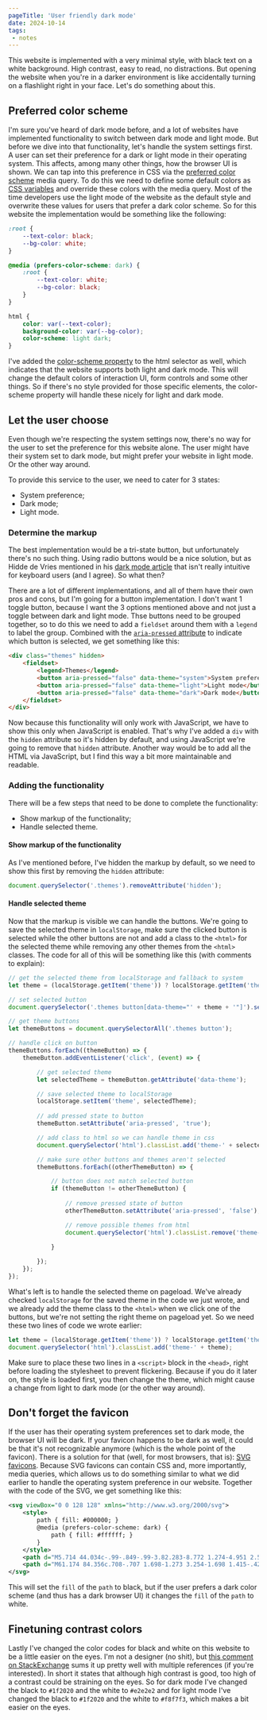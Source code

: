 ```yaml
---
pageTitle: 'User friendly dark mode'
date: 2024-10-14
tags:
 - notes
---
```

This website is implemented with a very minimal style, with black text on a white background. High contrast, easy to read, no distractions. But opening the website when you're in a darker environment is like accidentally turning on a flashlight right in your face. Let's do something about this.

## Preferred color scheme

I'm sure you've heard of dark mode before, and a lot of websites have implemented functionality to switch between dark mode and light mode. But before we dive into that functionality, let's handle the system settings first. A user can set their preference for a dark or light mode in their operating system. This affects, among many other things, how the browser UI is shown. We can tap into this preference in CSS via the [preferred color scheme](https://developer.mozilla.org/en-US/docs/Web/CSS/@media/prefers-color-scheme) media query. To do this we need to define some default colors as [CSS variables](https://developer.mozilla.org/en-US/docs/Web/CSS/Using_CSS_custom_properties) and override these colors with the media query. Most of the time developers use the light mode of the website as the default style and overwrite these values for users that prefer a dark color scheme. So for this website the implementation would be something like the following:

``` css
:root {
    --text-color: black;
    --bg-color: white;
}

@media (prefers-color-scheme: dark) {
    :root {
        --text-color: white;
        --bg-color: black;
    }
}

html {
    color: var(--text-color);
    background-color: var(--bg-color);
    color-scheme: light dark;
}

```

I've added the [color-scheme property](https://developer.mozilla.org/en-US/docs/Web/CSS/color-scheme) to the html selector as well, which indicates that the website supports both light and dark mode. This will change the default colors of interaction UI, form controls and some other things. So if there's no style provided for those specific elements, the color-scheme property will handle these nicely for light and dark mode.

## Let the user choose

Even though we're respecting the system settings now, there's no way for the user to set the preference for this website alone. The user might have their system set to dark mode, but might prefer your website in light mode. Or the other way around. 

To provide this service to the user, we need to cater for 3 states:

- System preference;
- Dark mode;
- Light mode.

### Determine the markup

The best implementation would be a tri-state button, but unfortunately there's no such thing. Using radio buttons would be a nice solution, but as Hidde de Vries mentioned in his [dark mode article](https://hidde.blog/dark-light/) that isn't really intuitive for keyboard users (and I agree). So what then?

There are a lot of different implementations, and all of them have their own pros and cons, but I'm going for a button implementation. I don't want 1 toggle button, because I want the 3 options mentioned above and not just a toggle between dark and light mode. Thse buttons need to be grouped together, so to do this we need to add a `fieldset` around them with a `legend` to label the group. Combined with the [`aria-pressed` attribute](https://developer.mozilla.org/en-US/docs/Web/Accessibility/ARIA/Attributes/aria-pressed) to indicate which button is selected, we get something like this:

``` html
<div class="themes" hidden>
    <fieldset>
        <legend>Themes</legend>
        <button aria-pressed="false" data-theme="system">System preference</button>
        <button aria-pressed="false" data-theme="light">Light mode</button>
        <button aria-pressed="false" data-theme="dark">Dark mode</button>
    </fieldset>
</div>
```

Now because this functionality will only work with JavaScript, we have to show this only when JavaScript is enabled. That's why I've added a `div` with the `hidden` attribute so it's hidden by default, and using JavaScript we're going to remove that `hidden` attribute. Another way would be to add all the HTML via JavaScript, but I find this way a bit more maintainable and readable.

### Adding the functionality

There will be a few steps that need to be done to complete the functionality:

- Show markup of the functionality;
- Handle selected theme.

#### Show markup of the functionality

As I've mentioned before, I've hidden the markup by default, so we need to show this first by removing the `hidden` attribute:

``` javascript
document.querySelector('.themes').removeAttribute('hidden');
```

#### Handle selected theme

Now that the markup is visible we can handle the buttons. We're going to save the selected theme in `localStorage`, make sure the clicked button is selected while the other buttons are not and add a class to the `<html>` for the selected theme while removing any other themes from the `<html>` classes. The code for all of this will be something like this (with comments to explain):

``` javascript
// get the selected theme from localStorage and fallback to system
let theme = (localStorage.getItem('theme')) ? localStorage.getItem('theme'): 'system';

// set selected button
document.querySelector('.themes button[data-theme="' + theme + '"]').setAttribute('aria-pressed', 'true');

// get theme buttons
let themeButtons = document.querySelectorAll('.themes button');

// handle click on button
themeButtons.forEach((themeButton) => {
    themeButton.addEventListener('click', (event) => {

        // get selected theme
        let selectedTheme = themeButton.getAttribute('data-theme');

        // save selected theme to localStorage
        localStorage.setItem('theme', selectedTheme);
        
        // add pressed state to button
        themeButton.setAttribute('aria-pressed', 'true');

        // add class to html so we can handle theme in css
        document.querySelector('html').classList.add('theme-' + selectedTheme);

        // make sure other buttons and themes aren't selected
        themeButtons.forEach((otherThemeButton) => {

            // button does not match selected button
            if (themeButton != otherThemeButton) {
            
                // remove pressed state of button
                otherThemeButton.setAttribute('aria-pressed', 'false');

                // remove possible themes from html
                document.querySelector('html').classList.remove('theme-' + otherThemeButton.getAttribute('data-theme'));
                
            }

        });
    });
});
```

What's left is to handle the selected theme on pageload. We've already checked `localStorage` for the saved theme in the code we just wrote, and we already add the theme class to the `<html>` when we click one of the buttons, but we're not setting the right theme on pageload yet. So we need these two lines of code we wrote earlier:

``` javascript 
let theme = (localStorage.getItem('theme')) ? localStorage.getItem('theme'): 'system';
document.querySelector('html').classList.add('theme-' + theme);
```

Make sure to place these two lines in a `<script>` block in the `<head>`, right before loading the stylesheet to prevent flickering. Because if you do it later on, the style is loaded first, you then change the theme, which might cause a change from light to dark mode (or the other way around).

## Don't forget the favicon

If the user has their operating system preferences set to dark mode, the browser UI will be dark. If your favicon happens to be dark as well, it could be that it's not recognizable anymore (which is the whole point of the favicon). There is a solution for that (well, for most browsers, that is): [SVG favicons](https://caniuse.com/link-icon-svg). Because SVG favicons can contain CSS and, more importantly, media queries, which allows us to do something similar to what we did earlier to handle the operating system preference in our website. Together with the code of the SVG, we get something like this:

``` xml
<svg viewBox="0 0 128 128" xmlns="http://www.w3.org/2000/svg">
	<style>
		path { fill: #000000; }
    	@media (prefers-color-scheme: dark) {
			path { fill: #ffffff; }
    	}
	</style>
	<path d="M5.714 44.034c-.99-.849-.99-3.82.283-8.772 1.274-4.951 2.547-8.347 4.103-9.903.99-.99 3.537-1.556 7.782-1.556 7.498 0 12.591.848 15.42 2.405.991.707 1.557 3.537 1.557 8.347 0 1.415 0 3.254-.141 5.66-.142 2.404-.142 4.244-.142 5.517 0 1.273.142 2.122.283 2.405.283.283.99.142 2.264-.424 1.132-.566 2.83-1.274 4.952-1.981 2.122-.707 4.385-.99 6.65-.707 4.95.565 8.77 3.395 11.459 8.488 2.547 5.094 3.82 11.743 3.82 19.808 0 2.688-.141 4.81-.283 6.225-.707 6.932-2.688 12.591-5.942 16.977-3.396 4.386-7.64 6.791-12.875 7.499l-3.254.141c-2.264 0-4.386-.283-6.508-.707-2.122-.566-3.82-1.132-5.376-1.84-1.698-.707-2.405-.99-2.547-.99-.99-.424-1.98-.707-2.97-.566-.991.142-1.84.708-2.548 1.981-.424.99-2.546 1.132-6.083.283-3.679-.707-5.8-1.556-6.225-2.688-.142-.283-.283-1.556-.283-3.962 0-3.112.141-8.488.566-16.27.283-7.781.566-14.572.707-20.656.142-5.942.142-9.196 0-9.904-.141-.565-.283-1.131-.707-1.697l-1.132-1.132c-.283-.283-.85-.708-1.556-1.132-.708-.424-1.132-.707-1.274-.849zm27.589 37.21c2.405.424 4.244.14 6.225-.85 1.415-.99 2.83-2.263 3.678-4.102 1.415-3.679.566-6.367-2.83-7.923-.848-.425-1.838-.566-2.829-.142-1.415.425-2.263 2.688-3.254 6.65-1.415 3.961-1.415 6.083-.99 6.366z" />
	<path d="M61.174 84.356c.708-.707 1.698-1.273 3.254-1.698 1.415-.424 2.264-1.132 2.406-1.839.141-.849.424-1.84.707-3.113.141-1.131.283-1.98.424-2.688.142-.566.283-1.273.425-2.122.141-.707.141-1.415.283-1.84v-1.414c-.142-.424-.142-.849-.283-1.132-.142-.283-.283-.566-.566-.707-.566-.425-1.415-.85-2.405-1.274-.99-.424-1.84-.848-2.264-1.273-.424-.283-.849-.849-1.273-1.698-.425-.707-.566-1.697-.566-2.97 0-2.83.566-6.084 1.556-9.621.99-3.537 2.264-5.801 3.679-6.791 1.131-.708 3.961-1.132 8.63-1.132 7.781 0 12.309.707 13.299 1.98.566.85.707 3.113.424 6.65-.141 1.556.142 2.405.708 2.264.566-.142 1.273-.708 2.264-1.98.99-1.274 2.263-2.548 4.102-3.962 1.84-1.415 3.82-2.406 6.226-2.971 1.697-.425 2.97-.566 3.82-.566 3.537 0 6.79 1.273 9.479 3.82 2.688 2.546 4.244 6.083 4.669 10.47a32.94 32.94 0 01-.566 9.761c-.708 3.537-1.415 6.225-1.981 8.348-.566 2.122-.566 3.678-.142 4.527.283.424 1.132 1.132 2.406 1.98 1.273.85 2.263 1.698 2.688 2.689.707 1.273.424 3.82-.566 7.64-1.132 3.961-2.405 6.65-3.679 7.923-1.273 1.273-4.951 1.98-11.035 1.98-8.206 0-10.611-.849-11.177-2.546-.424-1.415-.566-5.235-.566-11.319 0-2.405 0-5.8.142-10.045v-7.781c0-.99-2.264-1.274-2.83-.85-.707.425-1.273 1.699-1.556 3.538-.142 2.122-.283 4.81-.142 8.064.142 3.254 0 6.933-.141 10.611-.142 3.82-.566 6.367-1.274 7.357-1.131 2.122-5.942 3.113-14.29 3.113-5.517 0-9.054-.566-10.327-1.84-1.273-1.131-2.547-4.102-3.82-8.913-1.132-4.669-1.132-7.64-.142-8.63z" />
</svg>
```

This will set the `fill` of the `path` to black, but if the user prefers a dark color scheme (and thus has a dark browser UI) it changes the `fill` of the `path` to white.

## Finetuning contrast colors

Lastly I've changed the color codes for black and white on this website to be a little easier on the eyes. I'm not a designer (no shit), but [this comment on StackExchange](https://graphicdesign.stackexchange.com/a/25360) sums it up pretty well with multiple references (if you're interested). In short it states that although high contrast is good, too high of a contrast could be straining on the eyes. So for dark mode I've changed the black to `#1f2020` and the white to `#e2e2e2` and for light mode I've changed the black to `#1f2020` and the white to `#f8f7f3`, which makes a bit easier on the eyes.
